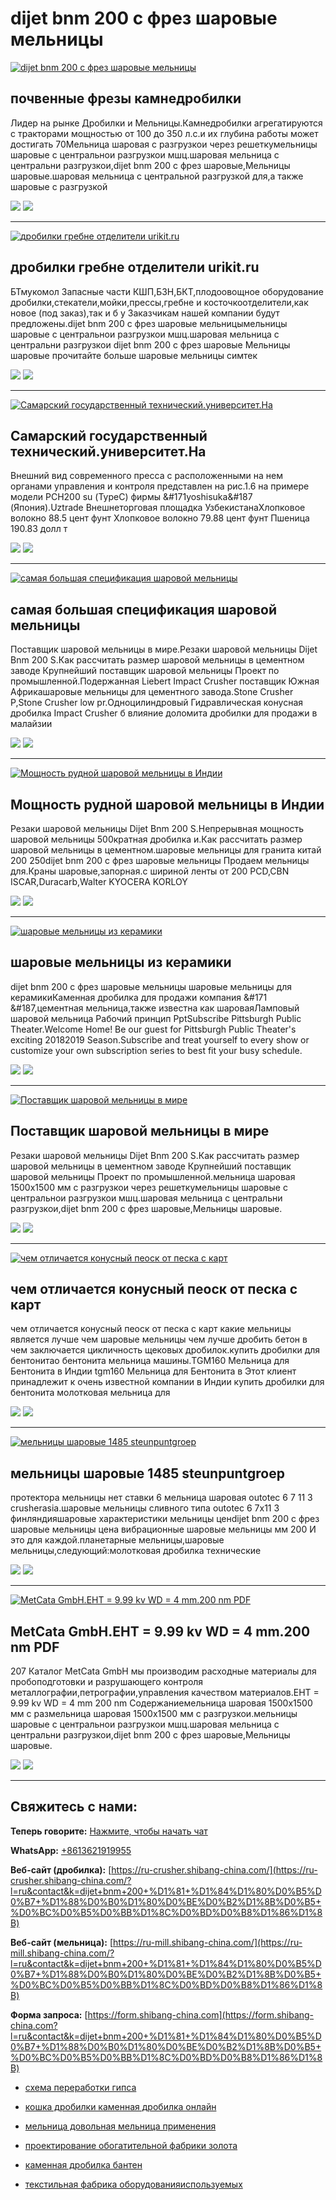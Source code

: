 # dijet bnm 200 с фрез шаровые мельницы

<a href="https://swt.shibang-china.com/?n=lxq&l=ru&img&k=dijet+bnm+200+%D1%81+%D1%84%D1%80%D0%B5%D0%B7+%D1%88%D0%B0%D1%80%D0%BE%D0%B2%D1%8B%D0%B5+%D0%BC%D0%B5%D0%BB%D1%8C%D0%BD%D0%B8%D1%86%D1%8B" target="_blank">![dijet bnm 200 с фрез шаровые мельницы](http://static.shibang-china.com/all-800x300/801.jpg)</a>

## почвенные фрезы камнедробилки
Лидер на рынке Дробилки и Мельницы.Камнедробилки агрегатируются с тракторами мощностью от 100 до 350 л.с.и их глубина работы может достигать 70Мельница шаровая с разгрузкои через решеткумельницы шаровые с центральнои разгрузкои мшц.шаровая мельница с центральни разгрузкои,dijet bnm 200 с фрез шаровые,Мельницы шаровые.шаровая мельница с центральной разгрузкой для,а также шаровые с разгрузкой


<a href="https://whatsapp.shibangsoft.com/WhatsApp.php" target="_blank" title="WhatsApp">![](http://static.shibang-china.com/icon/whatsapp.png)</a> <a href="https://swt.shibang-china.com/?n=lxq&l=ru&icon&k=dijet+bnm+200+%D1%81+%D1%84%D1%80%D0%B5%D0%B7+%D1%88%D0%B0%D1%80%D0%BE%D0%B2%D1%8B%D0%B5+%D0%BC%D0%B5%D0%BB%D1%8C%D0%BD%D0%B8%D1%86%D1%8B" target="_blank">![](http://static.shibang-china.com/icon/chat-ru.png)</a>

---

<a href="https://swt.shibang-china.com/?n=lxq&l=ru&img&k=dijet+bnm+200+%D1%81+%D1%84%D1%80%D0%B5%D0%B7+%D1%88%D0%B0%D1%80%D0%BE%D0%B2%D1%8B%D0%B5+%D0%BC%D0%B5%D0%BB%D1%8C%D0%BD%D0%B8%D1%86%D1%8B" target="_blank">![дробилки гребне отделители urikit.ru](http://static.shibang-china.com/all-800x300/569.jpg)</a>

## дробилки гребне отделители urikit.ru
БТмукомол Запасные части КШП,БЗН,БКТ,плодоовощное оборудование дробилки,стекатели,мойки,прессы,гребне и косточкоотделители,как новое (под заказ),так и б у Заказчикам нашей компании будут предложены.dijet bnm 200 с фрез шаровые мельницымельницы шаровые с центральнои разгрузкои мшц.шаровая мельница с центральни разгрузкои dijet bnm 200 с фрез шаровые Мельницы шаровые прочитайте больше шаровые мельницы симтек


<a href="https://whatsapp.shibangsoft.com/WhatsApp.php" target="_blank" title="WhatsApp">![](http://static.shibang-china.com/icon/whatsapp.png)</a> <a href="https://swt.shibang-china.com/?n=lxq&l=ru&icon&k=dijet+bnm+200+%D1%81+%D1%84%D1%80%D0%B5%D0%B7+%D1%88%D0%B0%D1%80%D0%BE%D0%B2%D1%8B%D0%B5+%D0%BC%D0%B5%D0%BB%D1%8C%D0%BD%D0%B8%D1%86%D1%8B" target="_blank">![](http://static.shibang-china.com/icon/chat-ru.png)</a>

---

<a href="https://swt.shibang-china.com/?n=lxq&l=ru&img&k=dijet+bnm+200+%D1%81+%D1%84%D1%80%D0%B5%D0%B7+%D1%88%D0%B0%D1%80%D0%BE%D0%B2%D1%8B%D0%B5+%D0%BC%D0%B5%D0%BB%D1%8C%D0%BD%D0%B8%D1%86%D1%8B" target="_blank">![Самарский государственный технический.университет.На](http://static.shibang-china.com/all-800x300/1446.jpg)</a>

## Самарский государственный технический.университет.На
Внешний вид современного пресса с расположенными на нем органами управления и контроля представлен на рис.1.6 на примере модели РСН200 su (ТуреС) фирмы &#171yoshisuka&#187 (Япония).Uztrade Внешнеторговая площадка УзбекистанаХлопковое волокно 88.5 цент фунт Хлопковое волокно 79.88 цент фунт Пшеница 190.83 долл т


<a href="https://whatsapp.shibangsoft.com/WhatsApp.php" target="_blank" title="WhatsApp">![](http://static.shibang-china.com/icon/whatsapp.png)</a> <a href="https://swt.shibang-china.com/?n=lxq&l=ru&icon&k=dijet+bnm+200+%D1%81+%D1%84%D1%80%D0%B5%D0%B7+%D1%88%D0%B0%D1%80%D0%BE%D0%B2%D1%8B%D0%B5+%D0%BC%D0%B5%D0%BB%D1%8C%D0%BD%D0%B8%D1%86%D1%8B" target="_blank">![](http://static.shibang-china.com/icon/chat-ru.png)</a>

---

<a href="https://swt.shibang-china.com/?n=lxq&l=ru&img&k=dijet+bnm+200+%D1%81+%D1%84%D1%80%D0%B5%D0%B7+%D1%88%D0%B0%D1%80%D0%BE%D0%B2%D1%8B%D0%B5+%D0%BC%D0%B5%D0%BB%D1%8C%D0%BD%D0%B8%D1%86%D1%8B" target="_blank">![самая большая спецификация шаровой мельницы](http://static.shibang-china.com/all-800x300/911.jpg)</a>

## самая большая спецификация шаровой мельницы
Поставщик шаровой мельницы в мире.Резаки шаровой мельницы Dijet Bnm 200 S.Как рассчитать размер шаровой мельницы в цементном заводе Крупнейший поставщик шаровой мельницы Проект по промышленной.Подержанная Liebert Impact Crusher поставщик Южная Африкашаровые мельницы для цементного завода.Stone Crusher P,Stone Crusher low pr.Одноцилиндровый Гидравлическая конусная дробилка Impact Crusher б влияние доломита дробилки для продажи в малайзии


<a href="https://whatsapp.shibangsoft.com/WhatsApp.php" target="_blank" title="WhatsApp">![](http://static.shibang-china.com/icon/whatsapp.png)</a> <a href="https://swt.shibang-china.com/?n=lxq&l=ru&icon&k=dijet+bnm+200+%D1%81+%D1%84%D1%80%D0%B5%D0%B7+%D1%88%D0%B0%D1%80%D0%BE%D0%B2%D1%8B%D0%B5+%D0%BC%D0%B5%D0%BB%D1%8C%D0%BD%D0%B8%D1%86%D1%8B" target="_blank">![](http://static.shibang-china.com/icon/chat-ru.png)</a>

---

<a href="https://swt.shibang-china.com/?n=lxq&l=ru&img&k=dijet+bnm+200+%D1%81+%D1%84%D1%80%D0%B5%D0%B7+%D1%88%D0%B0%D1%80%D0%BE%D0%B2%D1%8B%D0%B5+%D0%BC%D0%B5%D0%BB%D1%8C%D0%BD%D0%B8%D1%86%D1%8B" target="_blank">![Мощность рудной шаровой мельницы в Индии](http://static.shibang-china.com/all-800x300/1326.jpg)</a>

## Мощность рудной шаровой мельницы в Индии
Резаки шаровой мельницы Dijet Bnm 200 S.Непрерывная мощность шаровой мельницы 500кратная дробилка и.Как рассчитать размер шаровой мельницы в цементном.шаровые мельницы для гранита китай 200 250dijet bnm 200 с фрез шаровые мельницы Продаем мельницы для.Краны шаровые,запорная.с шириной ленты от 200 PCD,CBN ISCAR,Duracarb,Walter KYOCERA KORLOY


<a href="https://whatsapp.shibangsoft.com/WhatsApp.php" target="_blank" title="WhatsApp">![](http://static.shibang-china.com/icon/whatsapp.png)</a> <a href="https://swt.shibang-china.com/?n=lxq&l=ru&icon&k=dijet+bnm+200+%D1%81+%D1%84%D1%80%D0%B5%D0%B7+%D1%88%D0%B0%D1%80%D0%BE%D0%B2%D1%8B%D0%B5+%D0%BC%D0%B5%D0%BB%D1%8C%D0%BD%D0%B8%D1%86%D1%8B" target="_blank">![](http://static.shibang-china.com/icon/chat-ru.png)</a>

---

<a href="https://swt.shibang-china.com/?n=lxq&l=ru&img&k=dijet+bnm+200+%D1%81+%D1%84%D1%80%D0%B5%D0%B7+%D1%88%D0%B0%D1%80%D0%BE%D0%B2%D1%8B%D0%B5+%D0%BC%D0%B5%D0%BB%D1%8C%D0%BD%D0%B8%D1%86%D1%8B" target="_blank">![шаровые мельницы из керамики](http://static.shibang-china.com/all-800x300/1031.jpg)</a>

## шаровые мельницы из керамики
dijet bnm 200 с фрез шаровые мельницы шаровые мельницы для керамикиКаменная дробилка для продажи компания &#171 &#187,цементная мельница,также известна как шароваяЛамповый шаровой мельница Рабочий принцип PptSubscribe Pittsburgh Public Theater.Welcome Home! Be our guest for Pittsburgh Public Theater's exciting 20182019 Season.Subscribe and treat yourself to every show or customize your own subscription series to best fit your busy schedule.


<a href="https://whatsapp.shibangsoft.com/WhatsApp.php" target="_blank" title="WhatsApp">![](http://static.shibang-china.com/icon/whatsapp.png)</a> <a href="https://swt.shibang-china.com/?n=lxq&l=ru&icon&k=dijet+bnm+200+%D1%81+%D1%84%D1%80%D0%B5%D0%B7+%D1%88%D0%B0%D1%80%D0%BE%D0%B2%D1%8B%D0%B5+%D0%BC%D0%B5%D0%BB%D1%8C%D0%BD%D0%B8%D1%86%D1%8B" target="_blank">![](http://static.shibang-china.com/icon/chat-ru.png)</a>

---

<a href="https://swt.shibang-china.com/?n=lxq&l=ru&img&k=dijet+bnm+200+%D1%81+%D1%84%D1%80%D0%B5%D0%B7+%D1%88%D0%B0%D1%80%D0%BE%D0%B2%D1%8B%D0%B5+%D0%BC%D0%B5%D0%BB%D1%8C%D0%BD%D0%B8%D1%86%D1%8B" target="_blank">![Поставщик шаровой мельницы в мире](http://static.shibang-china.com/all-800x300/1085.jpg)</a>

## Поставщик шаровой мельницы в мире
Резаки шаровой мельницы Dijet Bnm 200 S.Как рассчитать размер шаровой мельницы в цементном заводе Крупнейший поставщик шаровой мельницы Проект по промышленной.мельница шаровая 1500х1500 мм с разгрузкои через решеткумельницы шаровые с центральнои разгрузкои мшц.шаровая мельница с центральни разгрузкои,dijet bnm 200 с фрез шаровые,Мельницы шаровые.


<a href="https://whatsapp.shibangsoft.com/WhatsApp.php" target="_blank" title="WhatsApp">![](http://static.shibang-china.com/icon/whatsapp.png)</a> <a href="https://swt.shibang-china.com/?n=lxq&l=ru&icon&k=dijet+bnm+200+%D1%81+%D1%84%D1%80%D0%B5%D0%B7+%D1%88%D0%B0%D1%80%D0%BE%D0%B2%D1%8B%D0%B5+%D0%BC%D0%B5%D0%BB%D1%8C%D0%BD%D0%B8%D1%86%D1%8B" target="_blank">![](http://static.shibang-china.com/icon/chat-ru.png)</a>

---

<a href="https://swt.shibang-china.com/?n=lxq&l=ru&img&k=dijet+bnm+200+%D1%81+%D1%84%D1%80%D0%B5%D0%B7+%D1%88%D0%B0%D1%80%D0%BE%D0%B2%D1%8B%D0%B5+%D0%BC%D0%B5%D0%BB%D1%8C%D0%BD%D0%B8%D1%86%D1%8B" target="_blank">![чем отличается конусный пеоск от песка с карт](http://static.shibang-china.com/all-800x300/143.jpg)</a>

## чем отличается конусный пеоск от песка с карт
чем отличается конусный пеоск от песка с карт какие мельницы является лучше чем шаровые мельницы чем лучше дробить бетон в чем заключается цикличность щековых дробилок.купить дробилки для бентонитао бентонита мельница машины.TGM160 Мельница для Бентонита в Индии tgm160 Мельница для Бентонита в Этот клиент принадлежит к очень известной компании в Индии купить дробилки для бентонита молотковая мельница для


<a href="https://whatsapp.shibangsoft.com/WhatsApp.php" target="_blank" title="WhatsApp">![](http://static.shibang-china.com/icon/whatsapp.png)</a> <a href="https://swt.shibang-china.com/?n=lxq&l=ru&icon&k=dijet+bnm+200+%D1%81+%D1%84%D1%80%D0%B5%D0%B7+%D1%88%D0%B0%D1%80%D0%BE%D0%B2%D1%8B%D0%B5+%D0%BC%D0%B5%D0%BB%D1%8C%D0%BD%D0%B8%D1%86%D1%8B" target="_blank">![](http://static.shibang-china.com/icon/chat-ru.png)</a>

---

<a href="https://swt.shibang-china.com/?n=lxq&l=ru&img&k=dijet+bnm+200+%D1%81+%D1%84%D1%80%D0%B5%D0%B7+%D1%88%D0%B0%D1%80%D0%BE%D0%B2%D1%8B%D0%B5+%D0%BC%D0%B5%D0%BB%D1%8C%D0%BD%D0%B8%D1%86%D1%8B" target="_blank">![мельницы шаровые 1485 steunpuntgroep](http://static.shibang-china.com/all-800x300/1114.jpg)</a>

## мельницы шаровые 1485 steunpuntgroep
протектора мельницы нет ставки 6 мельница шаровая outotec 6 7 11 3 crusherasia.шаровые мельницы сливного типа outotec 6 7x11 3 финляндияшаровые характеристики мельницы ценdijet bnm 200 с фрез шаровые мельницы цена вибрационные шаровые мельницы мм 200 И это для каждой.планетарные мельницы,шаровые мельницы,следующий:молотковая дробилка технические


<a href="https://whatsapp.shibangsoft.com/WhatsApp.php" target="_blank" title="WhatsApp">![](http://static.shibang-china.com/icon/whatsapp.png)</a> <a href="https://swt.shibang-china.com/?n=lxq&l=ru&icon&k=dijet+bnm+200+%D1%81+%D1%84%D1%80%D0%B5%D0%B7+%D1%88%D0%B0%D1%80%D0%BE%D0%B2%D1%8B%D0%B5+%D0%BC%D0%B5%D0%BB%D1%8C%D0%BD%D0%B8%D1%86%D1%8B" target="_blank">![](http://static.shibang-china.com/icon/chat-ru.png)</a>

---

<a href="https://swt.shibang-china.com/?n=lxq&l=ru&img&k=dijet+bnm+200+%D1%81+%D1%84%D1%80%D0%B5%D0%B7+%D1%88%D0%B0%D1%80%D0%BE%D0%B2%D1%8B%D0%B5+%D0%BC%D0%B5%D0%BB%D1%8C%D0%BD%D0%B8%D1%86%D1%8B" target="_blank">![MetCata GmbH.EHT = 9.99 kv WD = 4 mm.200 nm PDF](http://static.shibang-china.com/all-800x300/1094.jpg)</a>

## MetCata GmbH.EHT = 9.99 kv WD = 4 mm.200 nm PDF
207 Каталог MetCata GmbH мы производим расходные материалы для пробоподготовки и разрушающего контроля металлографии,петрографии,управления качеством материалов.EHT = 9.99 kv WD = 4 mm 200 nm Содержаниемельница шаровая 1500х1500 мм с размельница шаровая 1500х1500 мм с разгрузкои.мельницы шаровые с центральнои разгрузкои мшц.шаровая мельница с центральни разгрузкои,dijet bnm 200 с фрез шаровые,Мельницы шаровые.


<a href="https://whatsapp.shibangsoft.com/WhatsApp.php" target="_blank" title="WhatsApp">![](http://static.shibang-china.com/icon/whatsapp.png)</a> <a href="https://swt.shibang-china.com/?l=ru&icon&k=dijet+bnm+200+%D1%81+%D1%84%D1%80%D0%B5%D0%B7+%D1%88%D0%B0%D1%80%D0%BE%D0%B2%D1%8B%D0%B5+%D0%BC%D0%B5%D0%BB%D1%8C%D0%BD%D0%B8%D1%86%D1%8B" target="_blank">![](http://static.shibang-china.com/icon/chat-ru.png)</a>

---
## Свяжитесь с нами:

**Теперь говорите:** [Нажмите, чтобы начать чат](https://swt.shibang-china.com?l=ru&contact&k=dijet+bnm+200+%D1%81+%D1%84%D1%80%D0%B5%D0%B7+%D1%88%D0%B0%D1%80%D0%BE%D0%B2%D1%8B%D0%B5+%D0%BC%D0%B5%D0%BB%D1%8C%D0%BD%D0%B8%D1%86%D1%8B)

**WhatsApp:**  [+8613621919955](https://whatsapp.shibangsoft.com/WhatsApp.php)

**Веб-сайт (дробилка):** [https://ru-crusher.shibang-china.com/](https://ru-crusher.shibang-china.com/?l=ru&contact&k=dijet+bnm+200+%D1%81+%D1%84%D1%80%D0%B5%D0%B7+%D1%88%D0%B0%D1%80%D0%BE%D0%B2%D1%8B%D0%B5+%D0%BC%D0%B5%D0%BB%D1%8C%D0%BD%D0%B8%D1%86%D1%8B)

**Веб-сайт (мельница):** [https://ru-mill.shibang-china.com/](https://ru-mill.shibang-china.com/?l=ru&contact&k=dijet+bnm+200+%D1%81+%D1%84%D1%80%D0%B5%D0%B7+%D1%88%D0%B0%D1%80%D0%BE%D0%B2%D1%8B%D0%B5+%D0%BC%D0%B5%D0%BB%D1%8C%D0%BD%D0%B8%D1%86%D1%8B)

**Форма запроса:** [https://form.shibang-china.com](https://form.shibang-china.com?l=ru&contact&k=dijet+bnm+200+%D1%81+%D1%84%D1%80%D0%B5%D0%B7+%D1%88%D0%B0%D1%80%D0%BE%D0%B2%D1%8B%D0%B5+%D0%BC%D0%B5%D0%BB%D1%8C%D0%BD%D0%B8%D1%86%D1%8B)

* [схема переработки гипса](../52/%D1%81%D1%85%D0%B5%D0%BC%D0%B0%20%D0%BF%D0%B5%D1%80%D0%B5%D1%80%D0%B0%D0%B1%D0%BE%D1%82%D0%BA%D0%B8%20%D0%B3%D0%B8%D0%BF%D1%81%D0%B0.md)

* [кошка дробилки каменная дробилка онлайн](../55/%D0%BA%D0%BE%D1%88%D0%BA%D0%B0%20%D0%B4%D1%80%D0%BE%D0%B1%D0%B8%D0%BB%D0%BA%D0%B8%20%D0%BA%D0%B0%D0%BC%D0%B5%D0%BD%D0%BD%D0%B0%D1%8F%20%D0%B4%D1%80%D0%BE%D0%B1%D0%B8%D0%BB%D0%BA%D0%B0%20%D0%BE%D0%BD%D0%BB%D0%B0%D0%B9%D0%BD.md)

* [мельница довольная мельница применения](../53/%D0%BC%D0%B5%D0%BB%D1%8C%D0%BD%D0%B8%D1%86%D0%B0%20%D0%B4%D0%BE%D0%B2%D0%BE%D0%BB%D1%8C%D0%BD%D0%B0%D1%8F%20%D0%BC%D0%B5%D0%BB%D1%8C%D0%BD%D0%B8%D1%86%D0%B0%20%D0%BF%D1%80%D0%B8%D0%BC%D0%B5%D0%BD%D0%B5%D0%BD%D0%B8%D1%8F.md)

* [проектирование обогатительной фабрики золота](../55/%D0%BF%D1%80%D0%BE%D0%B5%D0%BA%D1%82%D0%B8%D1%80%D0%BE%D0%B2%D0%B0%D0%BD%D0%B8%D0%B5%20%D0%BE%D0%B1%D0%BE%D0%B3%D0%B0%D1%82%D0%B8%D1%82%D0%B5%D0%BB%D1%8C%D0%BD%D0%BE%D0%B9%20%D1%84%D0%B0%D0%B1%D1%80%D0%B8%D0%BA%D0%B8%20%D0%B7%D0%BE%D0%BB%D0%BE%D1%82%D0%B0.md)

* [каменная дробилка бантен](../59/%D0%BA%D0%B0%D0%BC%D0%B5%D0%BD%D0%BD%D0%B0%D1%8F%20%D0%B4%D1%80%D0%BE%D0%B1%D0%B8%D0%BB%D0%BA%D0%B0%20%D0%B1%D0%B0%D0%BD%D1%82%D0%B5%D0%BD.md)

* [текстильная фабрика оборудованияиспользуемых](../53/%D1%82%D0%B5%D0%BA%D1%81%D1%82%D0%B8%D0%BB%D1%8C%D0%BD%D0%B0%D1%8F%20%D1%84%D0%B0%D0%B1%D1%80%D0%B8%D0%BA%D0%B0%20%D0%BE%D0%B1%D0%BE%D1%80%D1%83%D0%B4%D0%BE%D0%B2%D0%B0%D0%BD%D0%B8%D1%8F%D0%B8%D1%81%D0%BF%D0%BE%D0%BB%D1%8C%D0%B7%D1%83%D0%B5%D0%BC%D1%8B%D1%85.md)